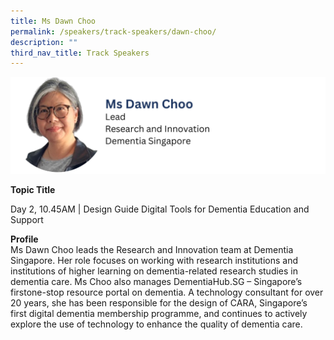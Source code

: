 ```yaml
---
title: Ms Dawn Choo
permalink: /speakers/track-speakers/dawn-choo/
description: ""
third_nav_title: Track Speakers
---
```

<div style="display: flex; flex-wrap: wrap;">
  <div style="flex-basis: 100%; max-width: 100%;">
    <img alt="track speakers 1" src="/images/SpeakersPhoto/dawnchoo.png">
  </div>
	</div>
	
<b>Topic Title</b>

<p id="left">Day 2, 10.45AM | Design Guide Digital Tools for Dementia Education and Support</p>

<b>Profile</b>	
Ms Dawn Choo leads the Research and Innovation team at Dementia Singapore. Her role focuses on working with research institutions and institutions of higher learning on dementia-related research studies in dementia care. Ms Choo also manages DementiaHub.SG – Singapore’s firstone-stop resource portal on dementia. A technology consultant for over 20 years, she has been responsible for the design of CARA, Singapore’s first digital dementia membership programme, and continues to actively explore the use of technology to enhance the quality of dementia care.